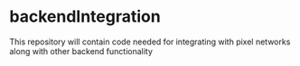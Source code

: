 # backendIntegration
This repository will contain code needed for integrating with pixel networks along with other backend functionality
